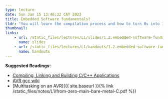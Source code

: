 ```yaml
---
type: lecture
date: Sun Jan 15 13:46:32 CAT 2023
title: Embedded Software fundamentals?
tldr: "You will learn the compilation process and how to turn 0s into 1s."
thumbnail: 
links: 
    - url: /static_files/lectures/L1/slides/1.2.embedded-software-fundamentals.pdf
      name: slides
    - url: /static_files/lectures/L1/handouts/1.2.embedded-software-fundamentals.pdf
      name: handouts
---
```

**Suggested Readings:**

- [Compiling, Linking and Building C/C++ Applications](https://www3.ntu.edu.sg/home/ehchua/programming/cpp/gcc_make.html)
- [AVR gcc wiki](https://gcc.gnu.org/wiki/avr-gcc)
- [Multitasking on an AVR]({{ site.baseurl }}{% link /static_files/notes/L1/from-zero-main-bare-metal-C.pdf %})